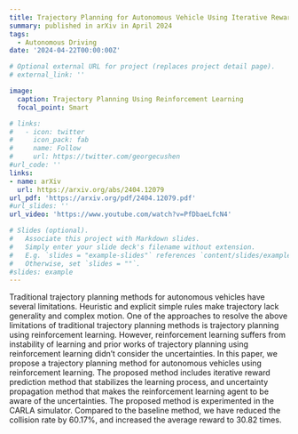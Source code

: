 ```yaml
---
title: Trajectory Planning for Autonomous Vehicle Using Iterative Reward Prediction in Reinforcement Learning
summary: published in arXiv in April 2024
tags:
  - Autonomous Driving
date: '2024-04-22T00:00:00Z'

# Optional external URL for project (replaces project detail page).
# external_link: ''

image:
  caption: Trajectory Planning Using Reinforcement Learning
  focal_point: Smart

# links:
#   - icon: twitter
#     icon_pack: fab
#     name: Follow
#     url: https://twitter.com/georgecushen
#url_code: ''
links:
- name: arXiv
  url: https://arxiv.org/abs/2404.12079
url_pdf: 'https://arxiv.org/pdf/2404.12079.pdf'
#url_slides: ''
url_video: 'https://www.youtube.com/watch?v=PfDbaeLfcN4'

# Slides (optional).
#   Associate this project with Markdown slides.
#   Simply enter your slide deck's filename without extension.
#   E.g. `slides = "example-slides"` references `content/slides/example-slides.md`.
#   Otherwise, set `slides = ""`.
#slides: example
---
```


Traditional trajectory planning methods for autonomous vehicles have several limitations. Heuristic and explicit simple rules make trajectory lack generality and complex motion. One of the approaches to resolve the above limitations of traditional trajectory planning methods is trajectory planning using reinforcement learning. However, reinforcement learning suffers from instability of learning and prior works of trajectory planning using reinforcement learning didn’t consider the uncertainties. In this paper, we propose a trajectory planning method for autonomous vehicles using reinforcement learning. The proposed method includes iterative reward prediction method that stabilizes the learning process, and uncertainty propagation method that makes the reinforcement learning agent to be aware of the uncertainties. The proposed method is experimented in the CARLA simulator. Compared to the baseline method, we have reduced the collision rate by 60.17%, and increased the average reward to 30.82 times.
